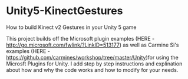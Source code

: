 # Unity5-KinectGestures
How to build Kinect v2 Gestures in your Unity 5 game

This project builds off the Microsoft plugin examples (HERE - http://go.microsoft.com/fwlink/?LinkID=513177) as well as Carmine Si's examples (HERE - https://github.com/carmines/workshop/tree/master/Unity)for using the Microsft Plugins for Unity. I add step by step instructions and explination about how and why the code works and how to modify for your needs. 
